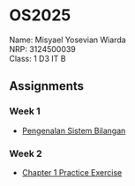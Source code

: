 # OS2025
Name: Misyael Yosevian Wiarda <br>
NRP: 3124500039 <br>
Class: 1 D3 IT B <br>

## Assignments
### Week 1
- [Pengenalan Sistem Bilangan](https://github.com/yosmisyael/SisOp-2025/blob/main/week_1-pengenalan_sistem_bilangan.md)
### Week 2
- [Chapter 1 Practice Exercise](https://github.com/yosmisyael/SisOp-2025/blob/main/chatper1-pracktice-exercise.md)
